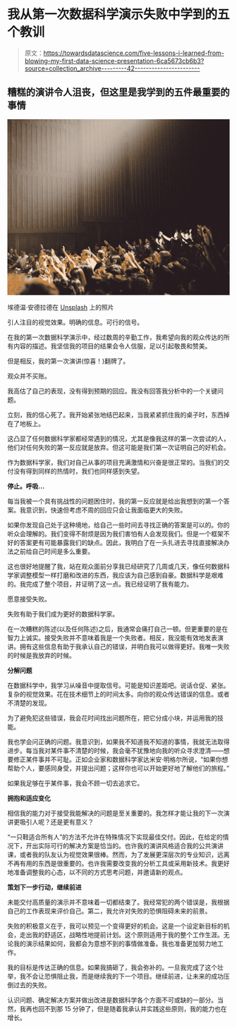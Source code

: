 # 我从第一次数据科学演示失败中学到的五个教训

> 原文：<https://towardsdatascience.com/five-lessons-i-learned-from-blowing-my-first-data-science-presentation-6ca5673cb6b3?source=collection_archive---------42----------------------->

## 糟糕的演讲令人沮丧，但这里是我学到的五件最重要的事情

![](img/0c824f2923ba1fe8bdd07b195cd52f14.png)

埃德温·安德拉德在 [Unsplash](https://unsplash.com/s/photos/presentation?utm_source=unsplash&utm_medium=referral&utm_content=creditCopyText) 上的照片

引人注目的视觉效果。明确的信息。可行的信号。

在我的第一次数据科学演示中，经过数周的辛勤工作，我希望向我的观众传达的所有内容的描述。我坚信我的项目的结果会令人信服，足以引起敬畏和赞美。

但是相反，我的第一次演讲(惊喜！)翻牌了。

观众并不买账。

我高估了自己的表现，没有得到预期的回应。我没有回答我分析中的一个关键问题。

立刻，我的信心死了。我开始紧张地结巴起来，当我紧紧抓住我的桌子时，东西掉在了地板上。

这凸显了任何数据科学家都经常遇到的情况，尤其是像我这样的第一次尝试的人，他们对任何失败的第一反应就是放弃。但这可能是我们第一次证明自己的好机会。

作为数据科学家，我们对自己从事的项目充满激情和兴奋是很正常的。当我们的交付没有得到同样的热情时，我们也同样感到失望。

**停止。呼吸…**

每当我被一个具有挑战性的问题困住时，我的第一反应就是给出我想到的第一个答案。我意识到，快速但考虑不周的回应只会让我面临更大的失败。

如果你发现自己处于这种境地，给自己一些时间去寻找正确的答案是可以的。你的听众会理解的。我们变得不耐烦是因为我们害怕有人会发现我们。但是一个框架不好的答案更有可能暴露我们的缺点。因此，我明白了在一头扎进去寻找直接解决办法之前给自己时间是多么重要。

这也很好地提醒了我，站在观众面前分享我已经研究了几周或几天，像任何数据科学家调整模型一样打磨和改进的东西，我应该为自己感到自豪。数据科学是艰难的。我完成了整个项目，并证明了这一点。我已经证明了我有能力。

愿意接受失败。

失败有助于我们成为更好的数据科学家。

在一次糟糕的陈述(以及任何陈述)之后，我通常会痛打自己一顿。但更重要的是在智力上诚实。接受失败并不意味着我是一个失败者。相反，我没能有效地发表演讲。拥有这些信息有助于我承认自己的错误，并明白我可以做得更好。我唯一失败的时候是我放弃的时候。

**分解问题**

在数据科学中，我学习从噪音中提取信号。可能是知识差距吧。说话仓促、紧张。复杂的视觉效果。花在技术细节上的时间太多。向你的观众传达错误的信息。或者不清楚的发现。

为了避免犯这些错误，我会花时间找出问题所在，把它分成小块，并运用我的技能。

我也学会问正确的问题。我意识到，如果我不知道我不知道的事情，我就无法取得进步。每当我对某件事不清楚的时候，我会毫不犹豫地向我的听众寻求澄清——想要修正某件事并不可耻。正如企业家和数据科学家达米安·明格尔所说，“如果你想帮助个人，要感同身受，并提出问题；这样你也可以开始更好地了解他们的旅程。”

如果我足够在乎某件事，我会不顾一切去追求它。

**拥抱和适应变化**

相信我的能力对于接受我能解决的问题是至关重要的。我怎样才能让我的下一次演讲更吸引人呢？还是更有意义？

“一只鞋适合所有人”的方法不允许在特殊情况下实现最佳交付。因此，在给定的情况下，开出实际可行的解决方案是恰当的。也许我的演讲风格适合我的公共演讲课，或者我的队友认为视觉效果很棒。然而，为了发展更深层次的专业知识，远离不再有用的东西是很重要的。也许我需要改变我的分析工具或采用新技术。我更好地准备调整我的心态，以不同的方式思考问题，并邀请新的观点。

**策划下一步行动，继续前进**

未能交付高质量的演示并不意味着一切都结束了。我经常犯的两个错误是，我根据自己的工作表现来评价自己。第二，我允许对失败的恐惧阻碍未来的前景。

失败的积极意义在于，我可以预见一个变得更好的机会。这是一个设定新目标的机会，走出我的舒适区，战略性地提前计划。这个原则适用于我的整个工作生涯。无论我的演示结果如何，我都会为意想不到的事情做准备。我也准备更加努力地工作。

我的目标是传达正确的信息。如果我搞砸了，我会弥补的。一旦我完成了这个壮举，我不会让恐惧阻止我，而是继续我的下一个项目。继续前进，让未来的成功压倒过去的失败。

认识问题、确定解决方案并做出改进是数据科学各个方面不可或缺的一部分。当然，我再也回不到那 15 分钟了，但是随着我承认并实践这些原则，我的能力也在增长。